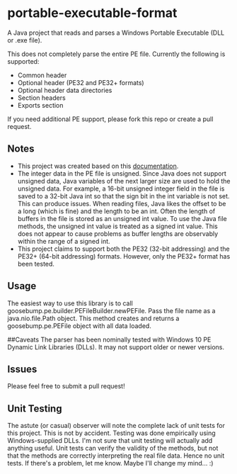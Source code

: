 # portable-executable-format
A Java project that reads and parses a Windows Portable Executable (DLL or .exe file).

This does not completely parse the entire PE file. Currently the following is supported:
* Common header
* Optional header (PE32 and PE32+ formats)
* Optional header data directories
* Section headers
* Exports section

If you need additional PE support, please fork this repo or create a pull request.

## Notes
* This project was created based on this [documentation](https://learn.microsoft.com/en-us/windows/win32/debug/pe-format).
* The integer data in the PE file is unsigned. Since Java does not support unsigned data, Java variables of the next larger size are used to hold the unsigned data. For example, a 16-bit unsigned integer field in the file is saved to a 32-bit Java int so that the sign bit in the int variable is not set. This can produce issues. When reading files, Java likes the offset to be a long (which is fine) and the length to be an int. Often the length of buffers in the file is stored as an unsigned int value. To use the Java file methods, the unsigned int value is treated as a signed int value. This does not appear to cause problems as buffer lengths are observably within the range of a signed int.
* This project claims to support both the PE32 (32-bit addressing) and the PE32+ (64-bit addressing) formats. However, only the PE32+ format has been tested.

## Usage
The easiest way to use this library is to call goosebump.pe.builder.PEFileBuilder.newPEFile. Pass the file name as a java.nio.file.Path object. This method creates and returns a goosebump.pe.PEFile object with all data loaded.

##Caveats
The parser has been nominally tested with Windows 10 PE Dynamic Link Libraries (DLLs). It may not support older or newer versions.

## Issues
Please feel free to submit a pull request!

## Unit Testing
The astute (or casual) observer will note the complete lack of unit tests for this project. This is not by accident. Testing was done empirically using Windows-supplied DLLs. I'm not sure that unit testing will actually add anything useful. Unit tests can verify the validity of the methods, but not that the methods are correctly interpreting the real file data. Hence no unit tests. If there's a problem, let me know. Maybe I'll change my mind... :)